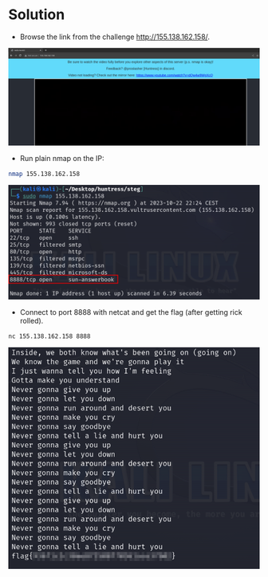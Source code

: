 # Solution
- Browse the link from the challenge http://155.138.162.158/.

![Alt text](image.png)

- Run plain nmap on the IP:
```bash
nmap 155.138.162.158
```

![Alt text](image-1.png)

- Connect to port 8888 with netcat and get the flag (after getting rick rolled).
```bash
nc 155.138.162.158 8888
```

![Alt text](image-2.png)
